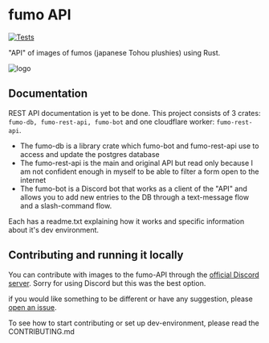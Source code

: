 # fumo API 


[![Tests](https://github.com/Nosesisaid/fumo-API/actions/workflows/tests.yml/badge.svg)](https://github.com/Nosesisaid/fumo-API/actions/workflows/tests.yml)


"API" of images of fumos (japanese Tohou plushies) using Rust.


![logo](https://repository-images.githubusercontent.com/395606928/753b9fdd-b978-4b74-841e-f3973daf9129)
## Documentation
REST API documentation is yet to be done. This project consists of 3 crates: `fumo-db, fumo-rest-api, fumo-bot` and one cloudflare worker: `fumo-rest-api`.


- The fumo-db is a library crate which fumo-bot and fumo-rest-api use to access and update the postgres database
- The fumo-rest-api is the main and original API but read only because I am not confident enough in myself to be able to filter a form open to the internet
- The fumo-bot is a Discord bot that works as a client of the "API" and allows you to add new entries to the DB through a text-message flow and a slash-command flow.

Each has a readme.txt explaining how it works and specific information about it's dev environment.

## Contributing and running it locally
You can contribute with images to the fumo-API through the [official Discord server](https://discord.gg/3df68Hg6jF). Sorry for using Discord but this was the best option. 

if you would like something to be different or have any suggestion, please [open an issue](https://github.com/nosesisaid/fumo-api/issues/new).

To see how to start contributing or set up dev-environment, please read the CONTRIBUTING.md